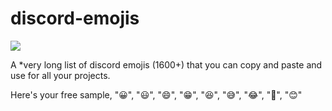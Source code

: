 # discord-emojis
![](https://github-readme-stats.vercel.app/api?username=MrFrank2716)

A *very long list of discord emojis (1600+) that you can copy and paste and use for all your projects. 

Here's your free sample,
  "😀",
  "😃",
  "😄",
  "😁",
  "😆",
  "😅",
  "😂",
  "🤣",
  "😊"

